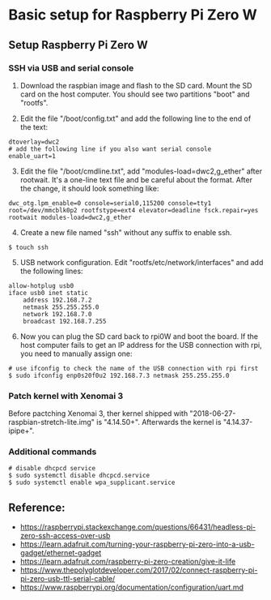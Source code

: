 # Basic setup for Raspberry Pi Zero W

## Setup Raspberry Pi Zero W

### SSH via USB and serial console

1. Download the raspbian image and flash to the SD card. Mount the SD card on the host computer. You should see two partitions "boot" and "rootfs".

2. Edit the file "/boot/config.txt" and add the following line to the end of the text:

```
dtoverlay=dwc2
# add the following line if you also want serial console
enable_uart=1
```

3. Edit the file "/boot/cmdline.txt", add "modules-load=dwc2,g_ether" after rootwait. It's a one-line text file and be careful about the format. After the change, it should look something like:

```
dwc_otg.lpm_enable=0 console=serial0,115200 console=tty1 root=/dev/mmcblk0p2 rootfstype=ext4 elevator=deadline fsck.repair=yes rootwait modules-load=dwc2,g_ether
```

4. Create a new file named "ssh" without any suffix to enable ssh.

```
$ touch ssh
```

5. USB network configuration. Edit "rootfs/etc/network/interfaces" and add the following lines:

```
allow-hotplug usb0
iface usb0 inet static
    address 192.168.7.2
    netmask 255.255.255.0
    network 192.168.7.0
    broadcast 192.168.7.255
```

6. Now you can plug the SD card back to rpi0W and boot the board. If the host computer fails to get an IP address for the USB connection with rpi, you need to manually assign one:

```
# use ifconfig to check the name of the USB connection with rpi first
$ sudo ifconfig enp0s20f0u2 192.168.7.3 netmask 255.255.255.0
```

### Patch kernel with Xenomai 3

Before pactching Xenomai 3, ther kernel shipped with "2018-06-27-raspbian-stretch-lite.img" is "4.14.50+". Afterwards the kernel is "4.14.37-ipipe+".

### Additional commands
  
```
# disable dhcpcd service
$ sudo systemctl disable dhcpcd.service 
$ sudo systemctl enable wpa_supplicant.service
```

## Reference:

* https://raspberrypi.stackexchange.com/questions/66431/headless-pi-zero-ssh-access-over-usb
* https://learn.adafruit.com/turning-your-raspberry-pi-zero-into-a-usb-gadget/ethernet-gadget
* https://learn.adafruit.com/raspberry-pi-zero-creation/give-it-life
* https://www.thepolyglotdeveloper.com/2017/02/connect-raspberry-pi-pi-zero-usb-ttl-serial-cable/
* https://www.raspberrypi.org/documentation/configuration/uart.md